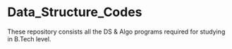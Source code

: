 # Data_Structure_Codes

These repository consists all the DS & Algo programs required for studying in B.Tech level.
